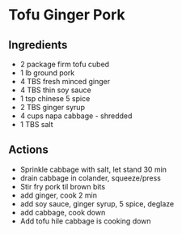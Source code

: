 # Tofu Ginger Pork

## Ingredients
* 2 package firm tofu cubed
* 1 lb ground pork
* 4 TBS fresh minced ginger
* 4 TBS thin soy sauce
* 1 tsp chinese 5 spice
* 2 TBS ginger syrup
* 4 cups napa cabbage - shredded
* 1 TBS salt

## Actions
* Sprinkle cabbage with salt, let stand 30 min
* drain cabbage in colander, squeeze/press
* Stir fry pork til brown bits
* add ginger, cook 2 min
* add soy sauce, ginger syrup, 5 spice, deglaze
* add cabbage, cook down
* Add tofu hile cabbage is cooking down

